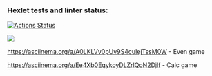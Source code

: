 ### Hexlet tests and linter status:
[![Actions Status](https://github.com/moushn/java-project-61/actions/workflows/hexlet-check.yml/badge.svg)](https://github.com/moushn/java-project-61/actions)

<a href="https://codeclimate.com/github/moushn/java-project-61/maintainability"><img src="https://api.codeclimate.com/v1/badges/98d3d1769bc7e96123f1/maintainability" /></a>

https://asciinema.org/a/A0LKLVv0pUv9S4cuIejTssM0W - Even game

https://asciinema.org/a/Ee4Xb0EqykoyDLZrlQoN2Djlf - Calc game
